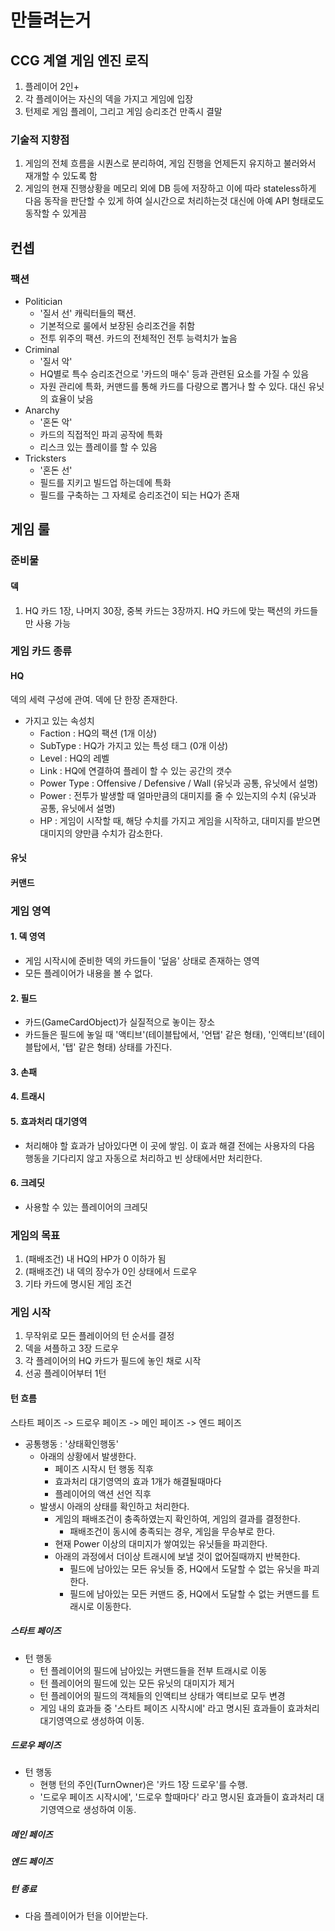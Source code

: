 # 만들려는거
## CCG 계열 게임 엔진 로직
1. 플레이어 2인+
2. 각 플레이어는 자신의 덱을 가지고 게임에 입장
3. 턴제로 게임 플레이, 그리고 게임 승리조건 만족시 결말
### 기술적 지향점
1. 게임의 전체 흐름을 시퀀스로 분리하여, 게임 진행을 언제든지 유지하고 불러와서 재개할 수 있도록 함
2. 게임의 현재 진행상황을 메모리 외에 DB 등에 저장하고 이에 따라 stateless하게 다음 동작을 판단할 수 있게 하여 실시간으로 처리하는것 대신에 아예 API 형태로도 동작할 수 있게끔
## 컨셉
### 팩션
* Politician
  * '질서 선' 캐릭터들의 팩션.
  * 기본적으로 룰에서 보장된 승리조건을 취함
  * 전투 위주의 팩션. 카드의 전체적인 전투 능력치가 높음
* Criminal
  * '질서 악'
  * HQ별로 특수 승리조건으로 '카드의 매수' 등과 관련된 요소를 가질 수 있음
  * 자원 관리에 특화, 커맨드를 통해 카드를 다량으로 뽑거나 할 수 있다. 대신 유닛의 효율이 낮음
* Anarchy
  * '혼돈 악'
  * 카드의 직접적인 파괴 공작에 특화
  * 리스크 있는 플레이를 할 수 있음
* Tricksters
  * '혼돈 선'
  * 필드를 지키고 빌드업 하는데에 특화
  * 필드를 구축하는 그 자체로 승리조건이 되는 HQ가 존재
## 게임 룰
### 준비물
#### 덱
1. HQ 카드 1장, 나머지 30장, 중복 카드는 3장까지. HQ 카드에 맞는 팩션의 카드들만 사용 가능
### 게임 카드 종류
#### HQ
덱의 세력 구성에 관여. 덱에 단 한장 존재한다.
* 가지고 있는 속성치
  * Faction : HQ의 팩션 (1개 이상)
  * SubType : HQ가 가지고 있는 특성 태그 (0개 이상)
  * Level : HQ의 레벨
  * Link : HQ에 연결하여 플레이 할 수 있는 공간의 갯수
  * Power Type : Offensive / Defensive / Wall (유닛과 공통, 유닛에서 설명)
  * Power : 전투가 발생할 때 얼마만큼의 대미지를 줄 수 있는지의 수치 (유닛과 공통, 유닛에서 설명)
  * HP : 게임이 시작할 때, 해당 수치를 가지고 게임을 시작하고, 대미지를 받으면 대미지의 양만큼 수치가 감소한다.
#### 유닛
#### 커맨드
### 게임 영역
#### 1. 덱 영역
* 게임 시작시에 준비한 덱의 카드들이 '덮음' 상태로 존재하는 영역
* 모든 플레이어가 내용을 볼 수 없다.
#### 2. 필드
* 카드(GameCardObject)가 실질적으로 놓이는 장소
* 카드들은 필드에 놓일 때 '액티브'(테이블탑에서, '언탭' 같은 형태), '인액티브'(테이블탑에서, '탭' 같은 형태) 상태를 가진다.
#### 3. 손패
#### 4. 트래시
#### 5. 효과처리 대기영역
* 처리해야 할 효과가 남아있다면 이 곳에 쌓임. 이 효과 해결 전에는 사용자의 다음 행동을 기다리지 않고 자동으로 처리하고 빈 상태에서만 처리한다.
#### 6. 크레딧
* 사용할 수 있는 플레이어의 크레딧
### 게임의 목표
1. (패배조건) 내 HQ의 HP가 0 이하가 됨
2. (패배조건) 내 덱의 장수가 0인 상태에서 드로우
3. 기타 카드에 명시된 게임 조건
### 게임 시작
1. 무작위로 모든 플레이어의 턴 순서를 결정
2. 덱을 셔플하고 3장 드로우
3. 각 플레이어의 HQ 카드가 필드에 놓인 채로 시작
4. 선공 플레이어부터 1턴
#### 턴 흐름
스타트 페이즈 -> 드로우 페이즈 -> 메인 페이즈 -> 엔드 페이즈
* 공통행동 : '상태확인행동'
  * 아래의 상황에서 발생한다.
    * 페이즈 시작시 턴 행동 직후
    * 효과처리 대기영역의 효과 1개가 해결될때마다
    * 플레이어의 액션 선언 직후
  * 발생시 아래의 상태를 확인하고 처리한다.
    * 게임의 패배조건이 충족하였는지 확인하여, 게임의 결과를 결정한다.
      * 패배조건이 동시에 충족되는 경우, 게임을 무승부로 한다.
    * 현재 Power 이상의 대미지가 쌓여있는 유닛들을 파괴한다.
    * 아래의 과정에서 더이상 트래시에 보낼 것이 없어질때까지 반복한다.
      * 필드에 남아있는 모든 유닛들 중, HQ에서 도달할 수 없는 유닛을 파괴한다.
      * 필드에 남아있는 모든 커맨드 중, HQ에서 도달할 수 없는 커맨드를 트래시로 이동한다.

##### 스타트 페이즈
* 턴 행동
  * 턴 플레이어의 필드에 남아있는 커맨드들을 전부 트래시로 이동
  * 턴 플레이어의 필드에 있는 모든 유닛의 대미지가 제거
  * 턴 플레이어의 필드의 객체들의 인액티브 상태가 액티브로 모두 변경
  * 게임 내의 효과들 중 '스타트 페이즈 시작시에' 라고 명시된 효과들이 효과처리 대기영역으로 생성하여 이동.
##### 드로우 페이즈
* 턴 행동
  * 현행 턴의 주인(TurnOwner)은 '카드 1장 드로우'를 수행.
  * '드로우 페이즈 시작시에', '드로우 할때마다' 라고 명시된 효과들이 효과처리 대기영역으로 생성하여 이동.
##### 메인 페이즈
##### 엔드 페이즈
##### 턴 종료
* 다음 플레이어가 턴을 이어받는다.
